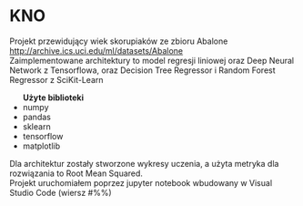 # KNO
Projekt przewidujący wiek skorupiaków ze zbioru Abalone <br>
<url>http://archive.ics.uci.edu/ml/datasets/Abalone</url><br>
Zaimplementowane architektury to model regresji liniowej oraz Deep Neural Network z Tensorflowa, oraz Decision Tree Regressor i Random Forest Regressor z SciKit-Learn<br>
<ul><b>Użyte biblioteki</b>
  <li>numpy</li>
  <li>pandas</li>
  <li>sklearn</li>
  <li>tensorflow</li>
  <li>matplotlib</li>
</ul>
Dla architektur zostały stworzone wykresy uczenia, a użyta metryka dla rozwiązania to Root Mean Squared. </br>
Projekt uruchomiałem poprzez jupyter notebook wbudowany w Visual Studio Code (wiersz #%%) </br>
